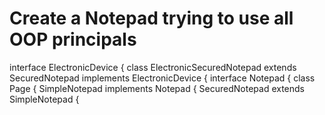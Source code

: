 # Create a Notepad trying to use all OOP principals

interface ElectronicDevice {
class ElectronicSecuredNotepad extends SecuredNotepad implements ElectronicDevice {
interface Notepad {
class Page {
SimpleNotepad implements Notepad {
SecuredNotepad extends SimpleNotepad {
